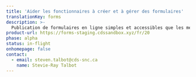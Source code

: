 ```yaml
---
title: 'Aider les fonctionnaires à créer et à gérer des formulaires'
translationKey: forms
description: >-
  Publication de formulaires en ligne simples et accessibles que les membres du public peuvent utiliser pour obtenir les services ou les prestations dont ils ont besoin.
product-url: https://forms-staging.cdssandbox.xyz/fr/20
phase: alpha
status: in-flight
onhomepage: false
contact:
  - email: steven.talbot@cds-snc.ca
    name: Stevie-Ray Talbot
---
```

